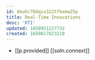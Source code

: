 ```yaml
---
id: 6muhc760qio322tfkemw25p
title: Real-Time Innovations
desc: 'RTI'
updated: 1650951227732
created: 1650817823210
---
```


- [[p.provided]] [[soln.connext]]
